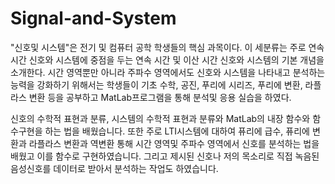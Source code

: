 # Signal-and-System

"신호및 시스템"은 전기 및 컴퓨터 공학 학생들의 핵심 과목이다. 이 세분류는 주로 연속 시간 신호와 시스템에 중점을 두는 연속 시간 및 이산 시간 신호와 시스템의 기본 개념을 소개한다. 시간 영역뿐만 아니라 주파수 영역에서도 신호와 시스템을 나타내고 분석하는 능력을 강화하기 위해서는 학생들이 기초 수학, 공진, 푸리에 시리즈, 푸리에 변환, 라플라스 변환 등을 공부하고 MatLab프로그램을 통해 분석및 응용 실습을 하였다. 

신호의 수학적 표현과 분류, 시스템의 수학적 표현과 분류와 MatLab의 내장 함수와 함수구현을 하는 법을 배웠습니다.
또한 주로 LTI시스템에 대하여 퓨리에 급수, 퓨리에 변환과 라플라스 변환과 역변환 통해 시간 영역및 주파수 영역에서 신호를 분석하는 법을 배웠고 이를 함수로 구현하였습니다.
그리고 제시된 신호나 저의 목소리로 직접 녹음된 음성신호를 데이터로 받아서 분석하는 작업도 하였습니다.
